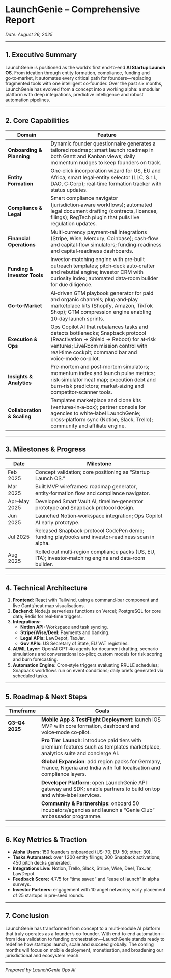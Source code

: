 # LaunchGenie – Comprehensive Report

*Date: August 26, 2025*

---

## 1. Executive Summary

LaunchGenie is positioned as the world’s first end‑to‑end **AI Startup Launch OS**. From ideation through entity formation, compliance, funding and go‑to‑market, it automates every critical path for founders—replacing fragmented tools with one intelligent co‑founder. Over the past six months, LaunchGenie has evolved from a concept into a working alpha: a modular platform with deep integrations, predictive intelligence and robust automation pipelines.

---

## 2. Core Capabilities

| Domain                       | Feature                                                                                                                                                                                                 |
| ---------------------------- | ------------------------------------------------------------------------------------------------------------------------------------------------------------------------------------------------------- |
| **Onboarding & Planning**    | Dynamic founder questionnaire generates a tailored roadmap; smart launch roadmap in both Gantt and Kanban views; daily momentum nudges to keep founders on track.                                      |
| **Entity Formation**         | One‑click incorporation wizard for US, EU and Africa; smart legal‑entity selector (LLC, S.r.l., DAO, C‑Corp); real‑time formation tracker with status updates.                                          |
| **Compliance & Legal**       | Smart compliance navigator (jurisdiction‑aware workflows); automated legal document drafting (contracts, licences, filings); RegTech plugin that pulls live regulation updates.                        |
| **Financial Operations**     | Multi‑currency payment‑rail integrations (Stripe, Wise, Mercury, Coinbase); cash‑flow and capital‑flow simulators; funding‑readiness and capital‑readiness dashboards.                                |
| **Funding & Investor Tools** | Investor‑matching engine with pre‑built outreach templates; pitch‑deck auto‑crafter and rebuttal engine; investor CRM with curiosity index; automated data‑room builder for due diligence.           |
| **Go‑to‑Market**             | AI‑driven GTM playbook generator for paid and organic channels; plug‑and‑play marketplace kits (Shopify, Amazon, TikTok Shop); GTM compression engine enabling 10‑day launch sprints.                |
| **Execution & Ops**          | Ops Copilot AI that rebalances tasks and detects bottlenecks; Snapback protocol (Reactivation → Shield → Reboot) for at‑risk ventures; LiveRoom mission control with real‑time cockpit; command bar and voice‑mode co‑pilot. |
| **Insights & Analytics**      | Pre‑mortem and post‑mortem simulators; momentum index and launch pulse metrics; risk‑simulator heat map; execution debt and burn‑risk predictors; market‑sizing and competitor‑scanner tools.         |
| **Collaboration & Scaling**  | Templates marketplace and clone kits (ventures‑in‑a‑box); partner console for agencies to white‑label LaunchGenie; cross‑platform sync (Notion, Slack, Trello); community and affiliate engine.          |

---

## 3. Milestones & Progress

| Date     | Milestone                                                                                             |
| -------- | ------------------------------------------------------------------------------------------------------ |
| Feb 2025 | Concept validation; core positioning as “Startup Launch OS.”                                          |
| Mar 2025 | Built MVP wireframes: roadmap generator, entity‑formation flow and compliance navigator.               |
| Apr–May 2025 | Developed Smart Vault AI, timeline‑generator prototype and Snapback protocol design.                |
| Jun 2025 | Launched Notion‑workspace integration; Ops Copilot AI early prototype.                                 |
| Jul 2025 | Released Snapback‑protocol CodePen demo; funding playbooks and investor‑readiness scan in alpha.       |
| Aug 2025 | Rolled out multi‑region compliance packs (US, EU, ITA); investor‑matching engine and data‑room builder. |

---

## 4. Technical Architecture

1. **Frontend:** React with Tailwind, using a command‑bar component and live Gantt/heat‑map visualisations.
2. **Backend:** Node.js serverless functions on Vercel; PostgreSQL for core data; Redis for real‑time triggers.
3. **Integrations:**
   * **Notion API:** Workspace and task syncing.
   * **Stripe/Wise/Deel:** Payments and banking.
   * **Legal APIs:** LawDepot, TaxJar.
   * **Gov APIs:** US Secretary of State, EU VAT registries.
4. **AI/ML Layer:** OpenAI GPT‑4o agents for document drafting, scenario simulations and conversational co‑pilot; custom models for risk scoring and burn forecasting.
5. **Automation Engine:** Cron‑style triggers evaluating RRULE schedules; Snapback workflows run on event conditions; daily briefs generated via scheduled tasks.

---

## 5. Roadmap & Next Steps

| Timeframe            | Goals                                                                                                                                                    |
| --------------------- | -------------------------------------------------------------------------------------------------------------------------------------------------------- |
| **Q3–Q4 2025**       | **Mobile App & TestFlight Deployment**: launch iOS MVP with core formation, dashboard and voice‑mode co‑pilot.                                           |
|                      | **Pro Tier Launch**: introduce paid tiers with premium features such as templates marketplace, analytics suite and concierge AI.                          |
|                      | **Global Expansion**: add region packs for Germany, France, Nigeria and India with full localisation and compliance layers.                             |
|                      | **Developer Platform**: open LaunchGenie API gateway and SDK; enable partners to build on top and white‑label services.                                 |
|                      | **Community & Partnerships**: onboard 50 incubators/agencies and launch a “Genie Club” ambassador programme.                                            |

---

## 6. Key Metrics & Traction

* **Alpha Users:** 150 founders onboarded (US: 70; EU: 50; other: 30).
* **Tasks Automated:** over 1 200 entity filings; 300 Snapback activations; 450 pitch decks generated.
* **Integrations Live:** Notion, Trello, Slack, Stripe, Wise, Deel, TaxJar, LawDepot.
* **Feedback Score:** 4.7/5 for “time saved” and “ease of launch” in alpha surveys.
* **Investor Partners:** engagement with 10 angel networks; early placement of 25 startups in pre‑seed rounds.

---

## 7. Conclusion

LaunchGenie has transformed from concept to a multi‑module AI platform that truly operates as a founder’s co‑founder. With end‑to‑end automation—from idea validation to funding orchestration—LaunchGenie stands ready to redefine how startups launch, scale and succeed globally. The coming months will focus on mobile deployment, monetisation, and broadening our jurisdictional and ecosystem reach.

---

*Prepared by LaunchGenie Ops AI*
